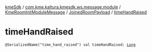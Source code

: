 [kmeSdk](../../../index.md) / [com.kme.kaltura.kmesdk.ws.message.module](../../index.md) / [KmeRoomInitModuleMessage](../index.md) / [JoinedRoomPayload](index.md) / [timeHandRaised](./time-hand-raised.md)

# timeHandRaised

`@SerializedName("time_hand_raised") val timeHandRaised: `[`Long`](https://kotlinlang.org/api/latest/jvm/stdlib/kotlin/-long/index.html)